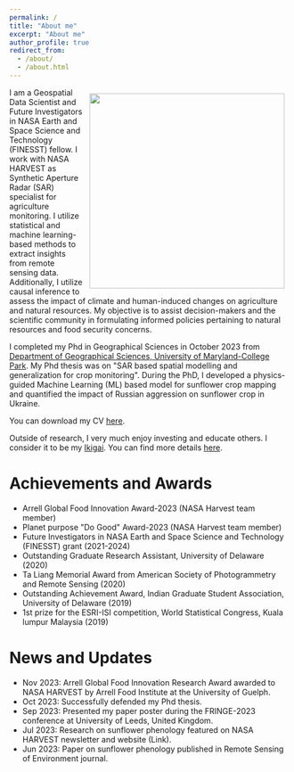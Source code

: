 ```yaml
---
permalink: /
title: "About me"
excerpt: "About me"
author_profile: true
redirect_from: 
  - /about/
  - /about.html
---
```


<img style="float: right; padding: 10px 10px 10px 10px;" src="https://abdul-qadirr.github.io/images/sunflower_fields%20mapped%20in%20Hungary%20for%202018.png" width=350>
I am a Geospatial Data Scientist and Future Investigators in NASA Earth and Space Science and Technology (FINESST) fellow. I work with NASA HARVEST as Synthetic Aperture Radar (SAR) specialist for agriculture monitoring. I utilize statistical and machine learning-based methods to extract insights from remote sensing data. Additionally, I utilize causal inference to assess the impact of climate and human-induced changes on agriculture and natural resources. My objective is to assist decision-makers and the scientific community in formulating informed policies pertaining to natural resources and food security concerns.

I completed my Phd in Geographical Sciences in October 2023 from [Department of Geographical Sciences, University of Maryland-College Park](https://geog.umd.edu/). My Phd thesis was on
"SAR based spatial modelling and generalization for crop monitoring". During the PhD, I developed a physics-guided Machine Learning (ML) based model for sunflower crop mapping and quantified the impact of Russian aggression on sunflower crop in Ukraine.

You can download my CV [here](http://hannah-rae.github.io/files/Abdul_Qadir_CV.pdf).

Outside of research, I very much enjoy investing and educate others. I consider it to be my [Ikigai](https://en.wikipedia.org/wiki/Ikigai). You can find more details [here](https://abdul-qadirr.github.io/resources/).

Achievements and Awards
======
- Arrell Global Food Innovation Award-2023 (NASA Harvest team member)
- Planet purpose "Do Good" Award-2023 (NASA Harvest team member)
- Future Investigators in NASA Earth and Space Science and Technology (FINESST) grant (2021-2024)
- Outstanding Graduate Research Assistant, University of Delaware (2020) 
- Ta Liang Memorial Award from American Society of Photogrammetry and Remote Sensing (2020)
- Outstanding Achievement Award, Indian Graduate Student Association, University of Delaware (2019)
- 1st prize for the ESRI-ISI competition, World Statistical Congress, Kuala lumpur Malaysia (2019)

News and Updates
======
- Nov 2023: Arrell Global Food Innovation Research Award awarded to NASA HARVEST by Arrell Food Institute at the University of Guelph.
- Oct 2023: Successfully defended my Phd thesis.
- Sep 2023: Presented my paper poster during the FRINGE-2023 conference at University of Leeds, United Kingdom.
- Jul 2023: Research on sunflower phenology featured on NASA HARVEST newsletter and website (Link).
- Jun 2023: Paper on sunflower phenology published in Remote Sensing of Environment journal.

